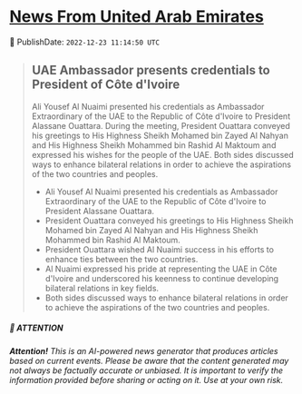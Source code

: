 [News From United Arab Emirates](https://github.com/UAE-Camel/News)
==========


📆 PublishDate: `2022-12-23 11:14:50 UTC`


> ## UAE Ambassador presents credentials to President of Côte d'Ivoire​
> 
> Ali Yousef Al Nuaimi presented his credentials as Ambassador Extraordinary of the UAE to the Republic of Côte d'Ivoire to President Alassane Ouattara. During the meeting, President Ouattara conveyed his greetings to His Highness Sheikh Mohamed bin Zayed Al Nahyan and His Highness Sheikh Mohammed bin Rashid Al Maktoum and expressed his wishes for the people of the UAE. Both sides discussed ways to enhance bilateral relations in order to achieve the aspirations of the two countries and peoples.
> 
> - Ali Yousef Al Nuaimi presented his credentials as Ambassador Extraordinary of the UAE to the Republic of Côte d'Ivoire to President Alassane Ouattara.
> - President Ouattara conveyed his greetings to His Highness Sheikh Mohamed bin Zayed Al Nahyan and His Highness Sheikh Mohammed bin Rashid Al Maktoum.
> - President Ouattara wished Al Nuaimi success in his efforts to enhance ties between the two countries.
> - Al Nuaimi expressed his pride at representing the UAE in Côte d'Ivoire and underscored his keenness to continue developing bilateral relations in key fields.
> - Both sides discussed ways to enhance bilateral relations in order to achieve the aspirations of the two countries and peoples.


##### 📝 ATTENTION

###### **Attention!** This is an AI-powered news generator that produces articles based on current events. Please be aware that the content generated may not always be factually accurate or unbiased. It is important to verify the information provided before sharing or acting on it. Use at your own risk.
